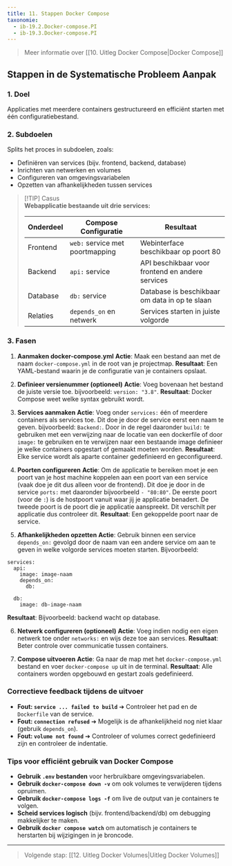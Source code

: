 ```yaml
---
title: 11. Stappen Docker Compose
taxonomie:
  - ib-19.2.Docker-compose.PI
  - ib-19.3.Docker-compose.PI
---
```


> Meer informatie over [[10. Uitleg Docker Compose|Docker Compose]]

## Stappen in de Systematische Probleem Aanpak
### 1. Doel
Applicaties met meerdere containers gestructureerd en efficiënt starten met één configuratiebestand.

### 2. Subdoelen
Splits het proces in subdoelen, zoals:
  - Definiëren van services (bijv. frontend, backend, database)
  - Inrichten van netwerken en volumes
  - Configureren van omgevingsvariabelen
  - Opzetten van afhankelijkheden tussen services

> [!TIP] Casus  
> **Webapplicatie bestaande uit drie services:**  
> 
> | Onderdeel     | Compose Configuratie             | Resultaat                                |  
> |---------------|----------------------------------|-------------------------------------------|  
> | Frontend      | `web:` service met poortmapping  | Webinterface beschikbaar op poort 80      |  
> | Backend       | `api:` service  | API beschikbaar voor frontend en andere services |  
> | Database      | `db:` service        | Database is beschikbaar om data in op te slaan |  
> | Relaties      | `depends_on` en netwerk          | Services starten in juiste volgorde       |

### 3. Fasen  
1. **Aanmaken docker-compose.yml**
   **Actie**: Maak een bestand aan met de naam `docker-compose.yml` in de root van je projectmap.
   **Resultaat**: Een YAML-bestand waarin je de configuratie van je containers opslaat.

2. **Definieer versienummer (optioneel)**
   **Actie**: Voeg bovenaan het bestand de juiste versie toe. bijvoorbeeld:  `version: "3.8"`.
   **Resultaat**: Docker Compose weet welke syntax gebruikt wordt.

3. **Services aanmaken**
   **Actie**: Voeg onder `services:` één of meerdere containers als services toe. Dit doe je door de service eerst een naam te geven. bijvoorbeeld: `Backend:`. Door in de regel daaronder `build:` te gebruiken met een verwijzing naar de locatie van een dockerfile of door `image:` te gebruiken en te verwijzen naar een bestaande image definieer je welke containers opgestart of gemaakt moeten worden.
   **Resultaat**: Elke service wordt als aparte container gedefinieerd en geconfigureerd.

4. **Poorten configureren**
   **Actie**: Om de applicatie te bereiken moet je een poort van je host machine koppelen aan een poort van een service (vaak doe je dit dus alleen voor de frontend). Dit doe je door in de service `ports:` met daaronder bijvoorbeeld `- "80:80"`. De eerste poort (voor de `:`) is de hostpoort vanuit waar jij je applicatie benadert. De tweede poort is de poort die je applicatie aanspreekt. Dit verschilt per applicatie dus controleer dit.
   **Resultaat**: Een gekoppelde poort naar de service.

5. **Afhankelijkheden opzetten**
   **Actie**: Gebruik binnen een service `depends_on:` gevolgd door de naam van een andere service om aan te geven in welke volgorde services moeten starten. Bijvoorbeeld:
```
services:
  api:
    image: image-naam
    depends_on:
      db:

  db:
    image: db-image-naam
```
   **Resultaat**: Bijvoorbeeld: backend wacht op database.

6. **Netwerk configureren (optioneel)**
   **Actie**: Voeg indien nodig een eigen netwerk toe onder `networks:` en wijs deze toe aan services.
   **Resultaat**: Beter controle over communicatie tussen containers.

7. **Compose uitvoeren**
   **Actie**: Ga naar de map met het `docker-compose.yml` bestand en voer `docker-compose up` uit in de terminal.
   **Resultaat**: Alle containers worden opgebouwd en gestart zoals gedefinieerd.

### Correctieve feedback tijdens de uitvoer
- **Fout: `service ... failed to build`** ➔ Controleer het pad en de `Dockerfile` van de service.
- **Fout: `connection refused`** ➔ Mogelijk is de afhankelijkheid nog niet klaar (gebruik `depends_on`).
- **Fout: `volume not found`** ➔ Controleer of volumes correct gedefinieerd zijn en controleer de indentatie.

### Tips voor efficiënt gebruik van Docker Compose
- **Gebruik `.env` bestanden** voor herbruikbare omgevingsvariabelen.
- **Gebruik `docker-compose down -v`** om ook volumes te verwijderen tijdens opruimen.
- **Gebruik `docker-compose logs -f`** om live de output van je containers te volgen.
- **Scheid services logisch** (bijv. frontend/backend/db) om debugging makkelijker te maken.
- **Gebruik `docker compose watch`** om automatisch je containers te herstarten bij wijzigingen in je broncode.

---

> Volgende stap: [[12. Uitleg Docker Volumes|Uitleg Docker Volumes]]
